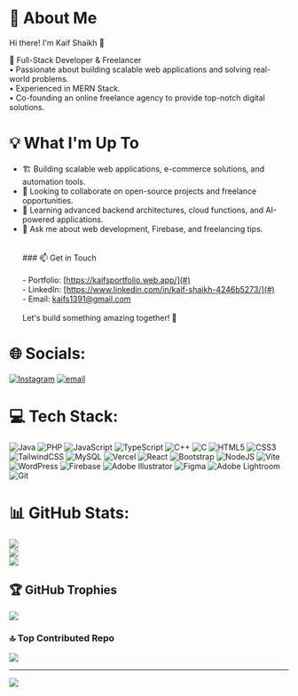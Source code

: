 # 💫 About Me
Hi there! I'm Kaif Shaikh 👋  

🚀 Full-Stack Developer & Freelancer  
• Passionate about building scalable web applications and solving real-world problems.  
• Experienced in MERN Stack.  
• Co-founding an online freelance agency to provide top-notch digital solutions.  

# 💡 What I'm Up To
- 🏗 Building scalable web applications, e-commerce solutions, and automation tools.  
- 🤝 Looking to collaborate on open-source projects and freelance opportunities.  
- 🧠 Learning advanced backend architectures, cloud functions, and AI-powered applications.  
- 💬 Ask me about web development, Firebase, and freelancing tips.  
  <br><br>### 📫 Get in Touch  <br><br>- Portfolio: [https://kaifsportfolio.web.app/](#)  <br>- LinkedIn: [https://www.linkedin.com/in/kaif-shaikh-4246b5273/](#)  <br>- Email: kaifs1391@gmail.com  <br><br>Let's build something amazing together! 🚀<br>


# 🌐 Socials:
[![Instagram](https://img.shields.io/badge/Instagram-%23E4405F.svg?logo=Instagram&logoColor=white)](https://instagram.com/_.kaif_shaikh) [![email](https://img.shields.io/badge/Email-D14836?logo=gmail&logoColor=white)](mailto:kaifs1391@gmail.com) 

# 💻 Tech Stack:
![Java](https://img.shields.io/badge/java-%23ED8B00.svg?style=for-the-badge&logo=openjdk&logoColor=white) ![PHP](https://img.shields.io/badge/php-%23777BB4.svg?style=for-the-badge&logo=php&logoColor=white) ![JavaScript](https://img.shields.io/badge/javascript-%23323330.svg?style=for-the-badge&logo=javascript&logoColor=%23F7DF1E) ![TypeScript](https://img.shields.io/badge/typescript-%23007ACC.svg?style=for-the-badge&logo=typescript&logoColor=white) ![C++](https://img.shields.io/badge/c++-%2300599C.svg?style=for-the-badge&logo=c%2B%2B&logoColor=white) ![C](https://img.shields.io/badge/c-%2300599C.svg?style=for-the-badge&logo=c&logoColor=white) ![HTML5](https://img.shields.io/badge/html5-%23E34F26.svg?style=for-the-badge&logo=html5&logoColor=white) ![CSS3](https://img.shields.io/badge/css3-%231572B6.svg?style=for-the-badge&logo=css3&logoColor=white) ![TailwindCSS](https://img.shields.io/badge/tailwindcss-%2338B2AC.svg?style=for-the-badge&logo=tailwind-css&logoColor=white) ![MySQL](https://img.shields.io/badge/mysql-4479A1.svg?style=for-the-badge&logo=mysql&logoColor=white) ![Vercel](https://img.shields.io/badge/vercel-%23000000.svg?style=for-the-badge&logo=vercel&logoColor=white) ![React](https://img.shields.io/badge/react-%2320232a.svg?style=for-the-badge&logo=react&logoColor=%2361DAFB) ![Bootstrap](https://img.shields.io/badge/bootstrap-%238511FA.svg?style=for-the-badge&logo=bootstrap&logoColor=white) ![NodeJS](https://img.shields.io/badge/node.js-6DA55F?style=for-the-badge&logo=node.js&logoColor=white) ![Vite](https://img.shields.io/badge/vite-%23646CFF.svg?style=for-the-badge&logo=vite&logoColor=white) ![WordPress](https://img.shields.io/badge/WordPress-%23117AC9.svg?style=for-the-badge&logo=WordPress&logoColor=white) ![Firebase](https://img.shields.io/badge/firebase-a08021?style=for-the-badge&logo=firebase&logoColor=ffcd34) ![Adobe Illustrator](https://img.shields.io/badge/adobe%20illustrator-%23FF9A00.svg?style=for-the-badge&logo=adobe%20illustrator&logoColor=white) ![Figma](https://img.shields.io/badge/figma-%23F24E1E.svg?style=for-the-badge&logo=figma&logoColor=white) ![Adobe Lightroom](https://img.shields.io/badge/Adobe%20Lightroom-31A8FF.svg?style=for-the-badge&logo=Adobe%20Lightroom&logoColor=white) ![Git](https://img.shields.io/badge/git-%23F05033.svg?style=for-the-badge&logo=git&logoColor=white)
# 📊 GitHub Stats:
![](https://github-readme-stats.vercel.app/api?username=Gitkaif&theme=dark&hide_border=false&include_all_commits=false&count_private=false)<br/>
![](https://github-readme-streak-stats.herokuapp.com/?user=Gitkaif&theme=dark&hide_border=false)<br/>
![](https://github-readme-stats.vercel.app/api/top-langs/?username=Gitkaif&theme=dark&hide_border=false&include_all_commits=false&count_private=false&layout=compact)

## 🏆 GitHub Trophies
![](https://github-profile-trophy.vercel.app/?username=Gitkaif&theme=radical&no-frame=false&no-bg=true&margin-w=4)

### 🔝 Top Contributed Repo
![](https://github-contributor-stats.vercel.app/api?username=Gitkaif&limit=5&theme=dark&combine_all_yearly_contributions=true)

---
[![](https://visitcount.itsvg.in/api?id=Gitkaif&icon=0&color=0)](https://visitcount.itsvg.in)

<!-- Proudly created with GPRM ( https://gprm.itsvg.in ) -->
